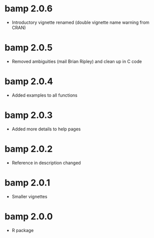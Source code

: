 # bamp 2.0.6
* Introductory vignette renamed (double vignette name warning from CRAN)

# bamp 2.0.5
* Removed ambiguities (mail Brian Ripley) and clean up in C code

# bamp 2.0.4
* Added examples to all functions

# bamp 2.0.3
* Added more details to help pages

# bamp 2.0.2
* Reference in description changed

# bamp 2.0.1
* Smaller vignettes

# bamp 2.0.0
* R package
